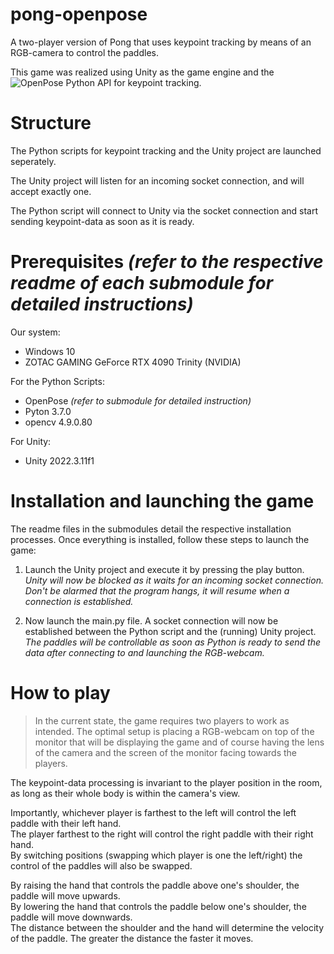 # pong-openpose
A two-player version of Pong that uses keypoint tracking by means of an RGB-camera to control the paddles.

This game was realized using Unity as the game engine and the ![OpenPose](https://github.com/CMU-Perceptual-Computing-Lab/openpose?tab=readme-ov-file) Python API for keypoint tracking. 

# Structure
The Python scripts for keypoint tracking and the Unity project are launched seperately.

The Unity project will listen for an incoming socket connection, and will accept exactly one.

The Python script will connect to Unity via the socket connection and start sending keypoint-data as soon as it is ready.

# Prerequisites *(refer to the respective readme of each submodule for detailed instructions)*
Our system:
- Windows 10
- ZOTAC GAMING GeForce RTX 4090 Trinity (NVIDIA)

For the Python Scripts:
- OpenPose *(refer to submodule for detailed instruction)*
- Pyton 3.7.0
- opencv 4.9.0.80

For Unity:
- Unity 2022.3.11f1

# Installation and launching the game
The readme files in the submodules detail the respective installation processes.
Once everything is installed, follow these steps to launch the game:
1. Launch the Unity project and execute it by pressing the play button.\
   *Unity will now be blocked as it waits for an incoming socket connection. Don't be alarmed that the program hangs, it will resume when a connection is established.*
   
2. Now launch the main.py file. A socket connection will now be established between the Python script and the (running) Unity project.\
   *The paddles will be controllable as soon as Python is ready to send the data after connecting to and launching the RGB-webcam.*

# How to play
>In the current state, the game requires two players to work as intended. The optimal setup is placing a RGB-webcam on top of the monitor that will be displaying the game and of course having the lens of the camera and the screen of the monitor facing towards the players.

The keypoint-data processing is invariant to the player position in the room, as long as their whole body is within the camera's view.

Importantly, whichever player is farthest to the left will control the left paddle with their left hand.\
The player farthest to the right will control the right paddle with their right hand.\
By switching positions (swapping which player is one the left/right) the control of the paddles will also be swapped. 

By raising the hand that controls the paddle above one's shoulder, the paddle will move upwards.\
By lowering the hand that controls the paddle below one's shoulder, the paddle will move downwards.\
The distance between the shoulder and the hand will determine the velocity of the paddle. The greater the distance the faster it moves.




